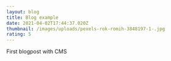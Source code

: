 ```yaml
---
layout: blog
title: Blog example
date: 2021-04-02T17:44:37.020Z
thumbnail: /images/uploads/pexels-rok-romih-3848197-1-.jpg
rating: 5
---
```

First blogpost with CMS